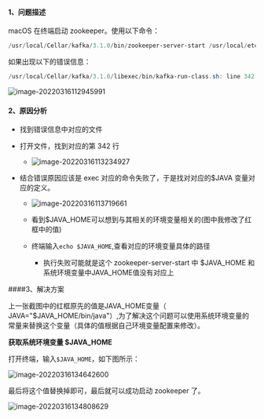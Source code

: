 #### 1、问题描述

macOS 在终端启动 zookeeper。使用以下命令：

```powershell
/usr/local/Cellar/kafka/3.1.0/bin/zookeeper-server-start /usr/local/etc/kafka/zookeeper.properties &
```

如果出现以下的错误信息：

```powershell
/usr/local/Cellar/kafka/3.1.0/libexec/bin/kafka-run-class.sh: line 342: /Users/gilbert/@@HOMEBREW_JAVA@@/bin/java: No such file or directory
```

![image-20220316112945991](https://tva1.sinaimg.cn/large/e6c9d24ely1h0bkcho2nij21t8060acy.jpg)

#### 2、原因分析

- 找到错误信息中对应的文件
- 打开文件，找到对应的第 342 行
  - ![image-20220316113234927](https://tva1.sinaimg.cn/large/e6c9d24ely1h0bkfff54cj21uc05wq51.jpg)

- 结合错误原因应该是 exec 对应的命令失败了，于是找对对应的$JAVA 变量对应的定义。

  - ![image-20220316113719661](https://tva1.sinaimg.cn/large/e6c9d24ely1h0bkkd4uevj214w06u758.jpg)

  - 看到$JAVA_HOME可以想到与其相关的环境变量相关的(图中我修改了红框中的值)
  - 终端输入`echo $JAVA_HOME`,查看对应的环境变量具体的路径
    - 执行失败可能就是这个 zookeeper-server-start 中 $JAVA_HOME 和系统环境变量中JAVA_HOME值没有对应上

####3、解决方案

上一张截图中的红框原先的值是JAVA_HOME变量（ JAVA="$JAVA_HOME/bin/java"）,为了解决这个问题可以使用系统环境变量的常量来替换这个变量（具体的值根据自己环境变量配置来修改）。

**获取系统环境变量 $JAVA_HOME**

打开终端，输入`$JAVA_HOME`，如下图所示：

![image-20220316134642600](https://tva1.sinaimg.cn/large/e6c9d24ely1h0boazfhjnj20py02sq35.jpg)

最后将这个值替换掉即可，最后就可以成功启动 zookeeper 了。

![image-20220316134808629](https://tva1.sinaimg.cn/large/e6c9d24ely1h0bocjfgmxj21s60t4wuv.jpg)